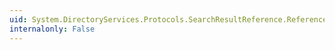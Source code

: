 ```yaml
---
uid: System.DirectoryServices.Protocols.SearchResultReference.Reference
internalonly: False
---
```

